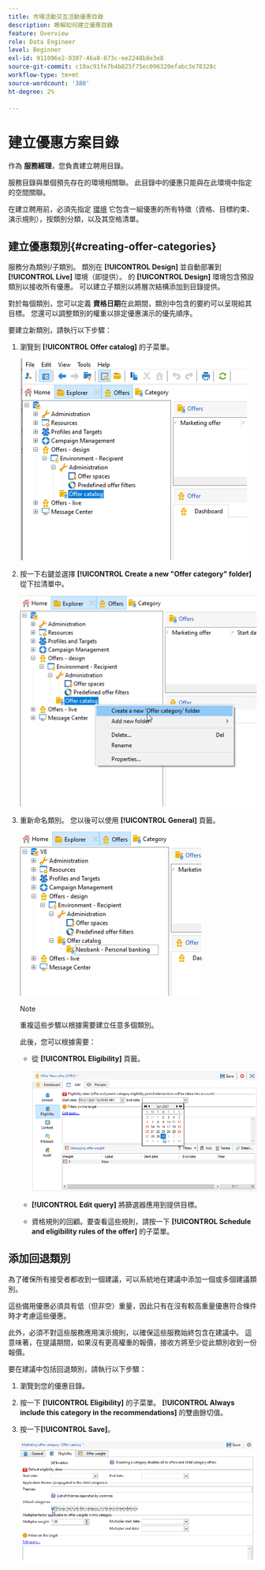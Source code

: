 ```yaml
---
title: 市場活動交互活動優惠目錄
description: 瞭解如何建立優惠目錄
feature: Overview
role: Data Engineer
level: Beginner
exl-id: 911096e2-0307-46a8-873c-ee2248b8e3e8
source-git-commit: c19ac91fe7b4b825f75ec096320efabc3e78328c
workflow-type: tm+mt
source-wordcount: '380'
ht-degree: 2%

---
```


# 建立優惠方案目錄

作為 **服務經理**，您負責建立聘用目錄。

服務目錄與單個預先存在的環境相關聯。 此目錄中的優惠只能與在此環境中指定的空間關聯。

在建立聘用前，必須先指定 [環境](interaction-env.md) 它包含一組優惠的所有特徵（資格、目標約束、演示規則），按類別分類，以及其空格清單。

## 建立優惠類別{#creating-offer-categories}

服務分為類別/子類別。 類別在 **[!UICONTROL Design]** 並自動部署到 **[!UICONTROL Live]** 環境（即提供）。 的 **[!UICONTROL Design]** 環境包含預設類別以接收所有優惠。 可以建立子類別以將層次結構添加到目錄提供。

對於每個類別，您可以定義 **資格日期**&#x200B;在此期間，類別中包含的要約可以呈現給其目標。 您還可以調整類別的權重以排定優惠演示的優先順序。

要建立新類別，請執行以下步驟：

1. 瀏覽到 **[!UICONTROL Offer catalog]** 的子菜單。

   ![](assets/offer_cat_create_001.png)

1. 按一下右鍵並選擇 **[!UICONTROL Create a new "Offer category" folder]** 從下拉清單中。

   ![](assets/offer_cat_create_002.png)

1. 重新命名類別。 您以後可以使用 **[!UICONTROL General]** 頁籤。

   ![](assets/offer_cat_create_003.png)

   >[!NOTE]
   >
   >重複這些步驟以根據需要建立任意多個類別。

   此後，您可以根據需要：

   * 從 **[!UICONTROL Eligibility]** 頁籤。

      ![](assets/offer_cat_create_004.png)

   * **[!UICONTROL Edit query]** 將篩選器應用到提供目標。

   * 資格規則的回顧。要查看這些規則，請按一下 **[!UICONTROL Schedule and eligibility rules of the offer]** 的子菜單。

## 添加回退類別

為了確保所有接受者都收到一個建議，可以系統地在建議中添加一個或多個建議類別。

這些備用優惠必須具有低（但非空）重量，因此只有在沒有較高重量優惠符合條件時才考慮這些優惠。

此外，必須不對這些服務應用演示規則，以確保這些服務始終包含在建議中。 這意味著，在提議期間，如果沒有更高權重的報價，接收方將至少從此類別收到一份報價。

要在建議中包括回退類別，請執行以下步驟：

1. 瀏覽到您的優惠目錄。
1. 按一下 **[!UICONTROL Eligibility]** 的子菜單。 **[!UICONTROL Always include this category in the recommendations]** 的雙曲餘切值。
1. 按一下&#x200B;**[!UICONTROL Save]**。

   ![](assets/offer_cat_default_001.png)
